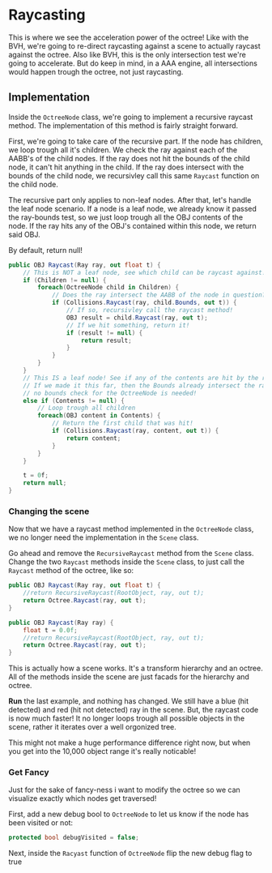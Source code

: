 # Raycasting

This is where we see the acceleration power of the octree! Like with the BVH, we're going to re-direct raycasting against a scene to actually raycast against the octree. Also like BVH, this is the only intersection test we're going to accelerate. But do keep in mind, in a AAA engine, all intersections would happen trough the octree, not just raycasting.

## Implementation

Inside the ```OctreeNode``` class, we're going to implement a recursive raycast method. The implementation of this method is fairly straight forward.

First, we're going to take care of the recursive part. If the node has children, we loop trough all it's children. We check the ray against each of the AABB's of the child nodes. If the ray does not hit the bounds of the child node, it can't hit anything in the child. If the ray does intersect with the bounds of the child node, we recursivley call this same ```Raycast``` function on the child node.

The recursive part only applies to non-leaf nodes. After that, let's handle the leaf node scenario. If a node is a leaf node, we already know it passed the ray-bounds test, so we just loop trough all the OBJ contents of the node. If the ray hits any of the OBJ's contained within this node, we return said OBJ.

By default, return null!


```cs
public OBJ Raycast(Ray ray, out float t) {
    // This is NOT a leaf node, see which child can be raycast against!
    if (Children != null) {
        foreach(OctreeNode child in Children) {
            // Does the ray intersect the AABB of the node in question?
            if (Collisions.Raycast(ray, child.Bounds, out t)) {
                // If so, recursivley call the raycast method!
                OBJ result = child.Raycast(ray, out t);
                // If we hit something, return it!
                if (result != null) {
                    return result;
                }
            }
        }
    }
    // This IS a leaf node! See if any of the contents are hit by the ray.
    // If we made it this far, then the Bounds already intersect the ray,
    // no bounds check for the OctreeNode is needed!
    else if (Contents != null) {
        // Loop trough all children
        foreach(OBJ content in Contents) {
            // Return the first child that was hit!
            if (Collisions.Raycast(ray, content, out t)) {
                return content;
            }
        }
    }

    t = 0f;
    return null;
}
```

### Changing the scene

Now that we have a raycast method implemented in the ```OctreeNode``` class, we no longer need the implementation in the ```Scene``` class.

Go ahead and remove the ```RecursiveRaycast``` method from the ```Scene``` class. Change the two ```Raycast``` methods inside the ```Scene``` class, to just call the ```Raycast``` method of the octree, like so:


```cs
public OBJ Raycast(Ray ray, out float t) {
    //return RecursiveRaycast(RootObject, ray, out t);
    return Octree.Raycast(ray, out t);
}

public OBJ Raycast(Ray ray) {
    float t = 0.0f;
    //return RecursiveRaycast(RootObject, ray, out t);
    return Octree.Raycast(ray, out t);
}
```

This is actually how a scene works. It's a transform hierarchy and an octree. All of the methods inside the scene are just facads for the hierarchy and octree.

__Run__ the last example, and nothing has changed. We still have a blue (hit detected) and red (hit not detected) ray in the scene. But, the raycast code is now much faster! It no longer loops trough all possible objects in the scene, rather it iterates over a well orgonized tree. 

This might not make a huge performance difference right now, but when you get into the 10,000 object range it's really noticable!

### Get Fancy

Just for the sake of fancy-ness i want to modify the octree so we can visualize exactly which nodes get traversed!

First, add a new debug bool to ```OctreeNode``` to let us know if the node has been visited or not:

```cs
protected bool debugVisited = false;
```

Next, inside the ```Racyast``` function of ```OctreeNode``` flip the new debug flag to true

```cs

```